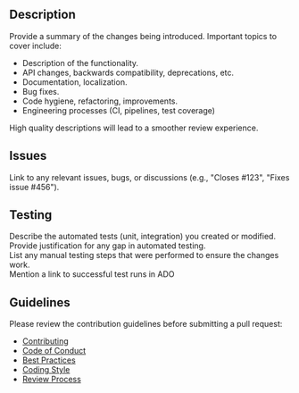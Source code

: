 ## Description

Provide a summary of the changes being introduced. Important topics to cover
include:

- Description of the functionality.
- API changes, backwards compatibility, deprecations, etc.
- Documentation, localization.
- Bug fixes.
- Code hygiene, refactoring, improvements.
- Engineering processes (CI, pipelines, test coverage)

High quality descriptions will lead to a smoother review experience.

## Issues

Link to any relevant issues, bugs, or discussions (e.g., "Closes \#123", "Fixes
issue \#456").

## Testing

Describe the automated tests (unit, integration) you created or modified.
Provide justification for any gap in automated testing.  
List any manual testing steps that were performed to ensure the changes work.  
Mention a link to successful test runs in ADO

## Guidelines

Please review the contribution guidelines before submitting a pull request:

- [Contributing](/CONTRIBUTING.md)
- [Code of Conduct](/CODE_OF_CONDUCT.md)
- [Best Practices](/coding-best-practices.md)
- [Coding Style](/Coding-Guidelines.md)
- [Review Process](/review-process.md)